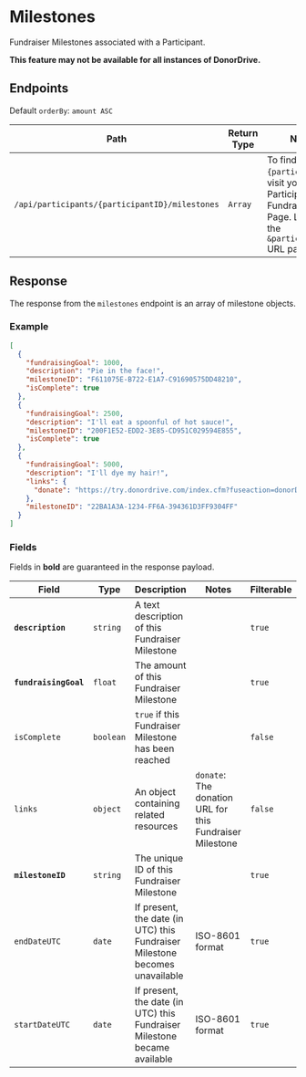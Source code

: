 # Milestones

Fundraiser Milestones associated with a Participant.

**This feature may not be available for all instances of DonorDrive.**

## Endpoints

Default `orderBy`: `amount ASC`

|Path|Return Type|Notes|
|---|---|---|
|`/api/participants/{participantID}/milestones`|`Array`|To find `{participantID}`, visit your Participant's Fundraising Page. Look for the `&participantID=` URL parameter.|

## Response

The response from the `milestones` endpoint is an array of milestone objects.

### Example

```json
[
  {
    "fundraisingGoal": 1000,
    "description": "Pie in the face!",
    "milestoneID": "F611075E-B722-E1A7-C91690575DD48210",
    "isComplete": true
  },
  {
    "fundraisingGoal": 2500,
    "description": "I'll eat a spoonful of hot sauce!",
    "milestoneID": "200F1E52-EDD2-3E85-CD951C029594E855",
    "isComplete": true
  },
  {
    "fundraisingGoal": 5000,
    "description": "I'll dye my hair!",
    "links": {
      "donate": "https://try.donordrive.com/index.cfm?fuseaction=donorDrive.participant&participantID=15882&donationAmount=401.50#donate"
    },
    "milestoneID": "22BA1A3A-1234-FF6A-394361D3FF9304FF"
  }
]
```

### Fields

Fields in **bold** are guaranteed in the response payload.

|Field|Type|Description|Notes|Filterable|
|---|---|---|---|---|
|**`description`**|`string`|A text description of this Fundraiser Milestone||`true`|
|**`fundraisingGoal`**|`float`|The amount of this Fundraiser Milestone||`true`|
|`isComplete`|`boolean`|`true` if this Fundraiser Milestone has been reached||`false`|
|`links`|`object`|An object containing related resources|`donate`: The donation URL for this Fundraiser Milestone|`false`|
|**`milestoneID`**|`string`|The unique ID of this Fundraiser Milestone||`true`|
|`endDateUTC`|`date`|If present, the date (in UTC) this Fundraiser Milestone becomes unavailable|ISO-8601 format|`true`|
|`startDateUTC`|`date`|If present, the date (in UTC) this Fundraiser Milestone became available|ISO-8601 format|`true`|